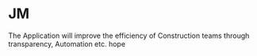 # JM
The Application will improve the efficiency of Construction teams through transparency, Automation etc. hope
